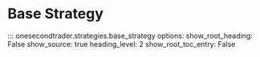 # Base Strategy

::: onesecondtrader.strategies.base_strategy
    options:
      show_root_heading: False
      show_source: true
      heading_level: 2
      show_root_toc_entry: False
